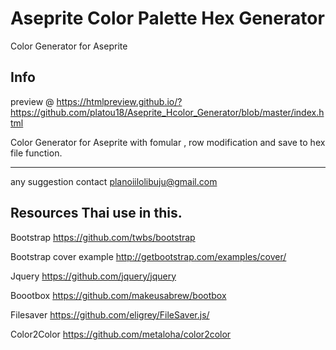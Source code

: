 # Aseprite Color Palette Hex Generator
Color Generator for Aseprite 

Info
-----
preview @ https://htmlpreview.github.io/?https://github.com/platou18/Aseprite_Hcolor_Generator/blob/master/index.html

Color Generator for Aseprite with fomular , row modification and save to hex file function.

----

any suggestion contact planoiilolibuju@gmail.com

Resources Thai use in this.
----

Bootstrap https://github.com/twbs/bootstrap

Bootstrap cover example http://getbootstrap.com/examples/cover/

Jquery https://github.com/jquery/jquery

Boootbox https://github.com/makeusabrew/bootbox

Filesaver https://github.com/eligrey/FileSaver.js/

Color2Color https://github.com/metaloha/color2color

